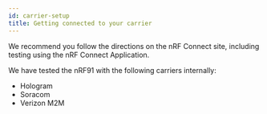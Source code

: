 ```yaml
---
id: carrier-setup
title: Getting connected to your carrier
---
```


We recommend you follow the directions on the nRF Connect site, including testing using the nRF Connect Application.

We have tested the nRF91 with the following carriers internally:
* Hologram 
* Soracom
* Verizon M2M

